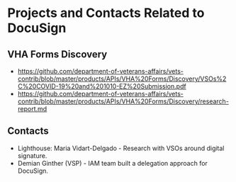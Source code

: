# Projects and Contacts Related to DocuSign

## VHA Forms Discovery
- https://github.com/department-of-veterans-affairs/vets-contrib/blob/master/products/APIs/VHA%20Forms/Discovery/VSOs%2C%20COVID-19%20and%201010-EZ%20Submission.pdf
- https://github.com/department-of-veterans-affairs/vets-contrib/blob/master/products/APIs/VHA%20Forms/Discovery/research-report.md

## Contacts
- Lighthouse:  Maria Vidart-Delgado - Research with VSOs around digital signature.
- Demian Ginther (VSP) - IAM team built a delegation approach for DocuSign. 
